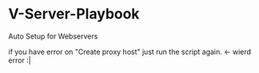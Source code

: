 # V-Server-Playbook
Auto Setup for Webservers

if you have error on "Create proxy host" just run the script again. <- wierd error :|
